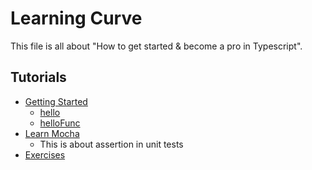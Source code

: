 # Learning Curve

This file is all about "How to get started & become a pro in Typescript".

## Tutorials

- [Getting Started](./README.md#getting-started)
  - [hello](./tuts/hello.ts)
  - [helloFunc](./tuts/helloFunc.ts)
- [Learn Mocha](./tuts/hellomocha)
  - This is about assertion in unit tests
- [Exercises](./tuts/exercises)
